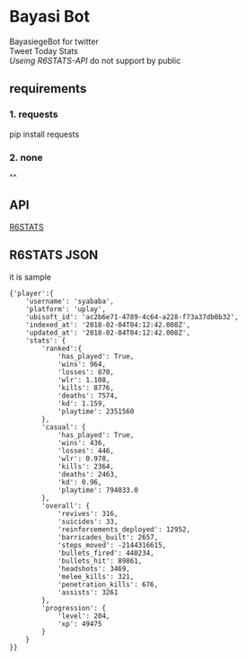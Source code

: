 # Bayasi Bot
BayasiegeBot for twitter  
Tweet Today Stats  
*Useing R6STATS-API* do not support by public  

## requirements
### 1. requests
pip install requests  
### 2. none
^^
## API
[R6STATS](https://r6stats.com/)  
## R6STATS JSON
it is sample
~~~
{'player':{  
    'username': 'syababa',  
    'platform': 'uplay',  
    'ubisoft_id': 'ac2b6e71-4789-4c64-a228-f73a37db0b32',  
    'indexed_at': '2018-02-04T04:12:42.008Z',  
    'updated_at': '2018-02-04T04:12:42.008Z',  
    'stats': {  
        'ranked':{  
            'has_played': True,  
            'wins': 964,  
            'losses': 870,  
            'wlr': 1.108,  
            'kills': 8776,  
            'deaths': 7574,  
            'kd': 1.159,  
            'playtime': 2351560  
        },  
        'casual': {  
            'has_played': True,  
            'wins': 436,   
            'losses': 446,   
            'wlr': 0.978,   
            'kills': 2364,   
            'deaths': 2463,   
            'kd': 0.96,   
            'playtime': 794033.0  
        },   
        'overall': {  
            'revives': 316,   
            'suicides': 33,   
            'reinforcements_deployed': 12952,   
            'barricades_built': 2657,   
            'steps_moved': -2144316615,   
            'bullets_fired': 440234,   
            'bullets_hit': 89861,   
            'headshots': 3469,   
            'melee_kills': 321,   
            'penetration_kills': 676,   
            'assists': 3261  
        },   
        'progression': {  
            'level': 204,  
            'xp': 49475  
        }  
    }  
}}  
~~~
